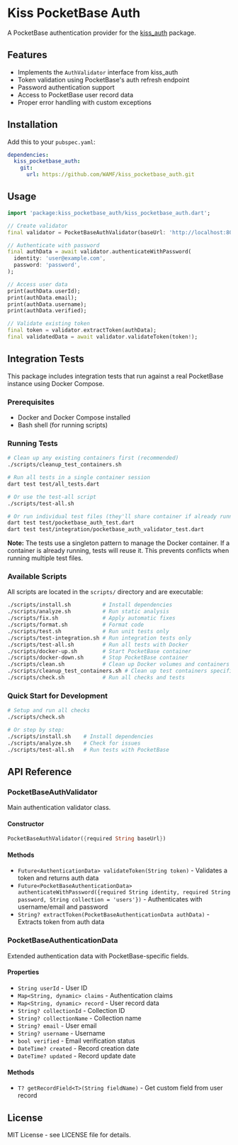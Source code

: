 # Kiss PocketBase Auth

A PocketBase authentication provider for the [kiss_auth](https://github.com/WAMF/kiss_auth) package.

## Features

- Implements the `AuthValidator` interface from kiss_auth
- Token validation using PocketBase's auth refresh endpoint
- Password authentication support
- Access to PocketBase user record data
- Proper error handling with custom exceptions

## Installation

Add this to your `pubspec.yaml`:

```yaml
dependencies:
  kiss_pocketbase_auth:
    git:
      url: https://github.com/WAMF/kiss_pocketbase_auth.git
```

## Usage

```dart
import 'package:kiss_pocketbase_auth/kiss_pocketbase_auth.dart';

// Create validator
final validator = PocketBaseAuthValidator(baseUrl: 'http://localhost:8090');

// Authenticate with password
final authData = await validator.authenticateWithPassword(
  identity: 'user@example.com',
  password: 'password',
);

// Access user data
print(authData.userId);
print(authData.email);
print(authData.username);
print(authData.verified);

// Validate existing token
final token = validator.extractToken(authData);
final validatedData = await validator.validateToken(token!);
```

## Integration Tests

This package includes integration tests that run against a real PocketBase instance using Docker Compose.

### Prerequisites

- Docker and Docker Compose installed
- Bash shell (for running scripts)

### Running Tests

```bash
# Clean up any existing containers first (recommended)
./scripts/cleanup_test_containers.sh

# Run all tests in a single container session
dart test test/all_tests.dart

# Or use the test-all script
./scripts/test-all.sh

# Or run individual test files (they'll share container if already running)
dart test test/pocketbase_auth_test.dart
dart test test/integration/pocketbase_auth_validator_test.dart
```

**Note:** The tests use a singleton pattern to manage the Docker container. If a container is already running, tests will reuse it. This prevents conflicts when running multiple test files.

### Available Scripts

All scripts are located in the `scripts/` directory and are executable:

```bash
./scripts/install.sh          # Install dependencies
./scripts/analyze.sh          # Run static analysis
./scripts/fix.sh              # Apply automatic fixes
./scripts/format.sh           # Format code
./scripts/test.sh             # Run unit tests only
./scripts/test-integration.sh # Run integration tests only
./scripts/test-all.sh         # Run all tests with Docker
./scripts/docker-up.sh        # Start PocketBase container
./scripts/docker-down.sh      # Stop PocketBase container
./scripts/clean.sh            # Clean up Docker volumes and containers
./scripts/cleanup_test_containers.sh # Clean up test containers specifically
./scripts/check.sh            # Run all checks and tests
```

### Quick Start for Development

```bash
# Setup and run all checks
./scripts/check.sh

# Or step by step:
./scripts/install.sh    # Install dependencies
./scripts/analyze.sh    # Check for issues
./scripts/test-all.sh   # Run tests with PocketBase
```

## API Reference

### PocketBaseAuthValidator

Main authentication validator class.

#### Constructor

```dart
PocketBaseAuthValidator({required String baseUrl})
```

#### Methods

- `Future<AuthenticationData> validateToken(String token)` - Validates a token and returns auth data
- `Future<PocketBaseAuthenticationData> authenticateWithPassword({required String identity, required String password, String collection = 'users'})` - Authenticates with username/email and password
- `String? extractToken(PocketBaseAuthenticationData authData)` - Extracts token from auth data

### PocketBaseAuthenticationData

Extended authentication data with PocketBase-specific fields.

#### Properties

- `String userId` - User ID
- `Map<String, dynamic> claims` - Authentication claims
- `Map<String, dynamic> record` - User record data
- `String? collectionId` - Collection ID
- `String? collectionName` - Collection name
- `String? email` - User email
- `String? username` - Username
- `bool verified` - Email verification status
- `DateTime? created` - Record creation date
- `DateTime? updated` - Record update date

#### Methods

- `T? getRecordField<T>(String fieldName)` - Get custom field from user record

## License

MIT License - see LICENSE file for details.